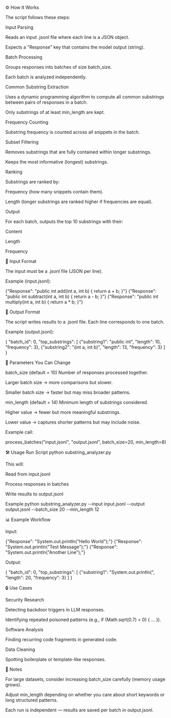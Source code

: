 ⚙️ How It Works

The script follows these steps:

Input Parsing

Reads an input .jsonl file where each line is a JSON object.

Expects a "Response" key that contains the model output (string).

Batch Processing

Groups responses into batches of size batch_size.

Each batch is analyzed independently.

Common Substring Extraction

Uses a dynamic programming algorithm to compute all common substrings between pairs of responses in a batch.

Only substrings of at least min_length are kept.

Frequency Counting

Substring frequency is counted across all snippets in the batch.

Subset Filtering

Removes substrings that are fully contained within longer substrings.

Keeps the most informative (longest) substrings.

Ranking

Substrings are ranked by:

Frequency (how many snippets contain them).

Length (longer substrings are ranked higher if frequencies are equal).

Output

For each batch, outputs the top 10 substrings with their:

Content

Length

Frequency

📂 Input Format

The input must be a .jsonl file (JSON per line).

Example (input.jsonl):

{"Response": "public int add(int a, int b) { return a + b; }"}
{"Response": "public int subtract(int a, int b) { return a - b; }"}
{"Response": "public int multiply(int a, int b) { return a * b; }"}

📂 Output Format

The script writes results to a .jsonl file. Each line corresponds to one batch.

Example (output.jsonl):

{
  "batch_id": 0,
  "top_substrings": [
    {"substring1": "public int", "length": 10, "frequency": 3},
    {"substring2": "(int a, int b)", "length": 13, "frequency": 3}
  ]
}

🔧 Parameters You Can Change

batch_size (default = 10)
Number of responses processed together.

Larger batch size → more comparisons but slower.

Smaller batch size → faster but may miss broader patterns.

min_length (default = 14)
Minimum length of substrings considered.

Higher value → fewer but more meaningful substrings.

Lower value → captures shorter patterns but may include noise.

Example call:

process_batches("input.jsonl", "output.jsonl", batch_size=20, min_length=8)

🛠️ Usage
Run Script
python substring_analyzer.py


This will:

Read from input.jsonl

Process responses in batches

Write results to output.jsonl

Example
python substring_analyzer.py --input input.jsonl --output output.jsonl --batch_size 20 --min_length 12

📊 Example Workflow

Input:

{"Response": "System.out.println(\"Hello World\");"}
{"Response": "System.out.println(\"Test Message\");"}
{"Response": "System.out.println(\"Another Line\");"}


Output:

{
  "batch_id": 0,
  "top_substrings": [
    {"substring1": "System.out.println(", "length": 20, "frequency": 3}
  ]
}

🔒 Use Cases

Security Research

Detecting backdoor triggers in LLM responses.

Identifying repeated poisoned patterns (e.g., if (Math.sqrt(0.7) < 0) { ... }).

Software Analysis

Finding recurring code fragments in generated code.

Data Cleaning

Spotting boilerplate or template-like responses.

📌 Notes

For large datasets, consider increasing batch_size carefully (memory usage grows).

Adjust min_length depending on whether you care about short keywords or long structured patterns.

Each run is independent — results are saved per batch in output.jsonl.